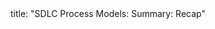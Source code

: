 <frontmatter>
title: "SDLC Process Models: Summary: Recap"
</frontmatter>

<include src="unit-inPage-asFlat.md" boilerplate />
